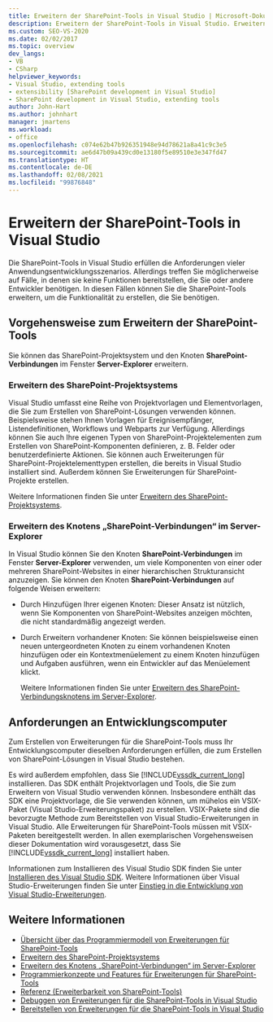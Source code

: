 ```yaml
---
title: Erweitern der SharePoint-Tools in Visual Studio | Microsoft-Dokumentation
description: Erweitern der SharePoint-Tools in Visual Studio. Erweitern des SharePoint-Projektsystems. Erweitern des Knotens „SharePoint-Verbindungen“ im Server-Explorer.
ms.custom: SEO-VS-2020
ms.date: 02/02/2017
ms.topic: overview
dev_langs:
- VB
- CSharp
helpviewer_keywords:
- Visual Studio, extending tools
- extensibility [SharePoint development in Visual Studio]
- SharePoint development in Visual Studio, extending tools
author: John-Hart
ms.author: johnhart
manager: jmartens
ms.workload:
- office
ms.openlocfilehash: c074e62b47b926351948e94d78621a8a41c9c3e5
ms.sourcegitcommit: ae6d47b09a439cd0e13180f5e89510e3e347fd47
ms.translationtype: HT
ms.contentlocale: de-DE
ms.lasthandoff: 02/08/2021
ms.locfileid: "99876848"
---
```

# <a name="extend-the-sharepoint-tools-in-visual-studio"></a>Erweitern der SharePoint-Tools in Visual Studio
  Die SharePoint-Tools in Visual Studio erfüllen die Anforderungen vieler Anwendungsentwicklungsszenarios. Allerdings treffen Sie möglicherweise auf Fälle, in denen sie keine Funktionen bereitstellen, die Sie oder andere Entwickler benötigen. In diesen Fällen können Sie die SharePoint-Tools erweitern, um die Funktionalität zu erstellen, die Sie benötigen.

## <a name="how-to-extend-the-sharepoint-tools"></a>Vorgehensweise zum Erweitern der SharePoint-Tools
 Sie können das SharePoint-Projektsystem und den Knoten **SharePoint-Verbindungen** im Fenster **Server-Explorer** erweitern.

### <a name="extend-the-sharepoint-project-system"></a>Erweitern des SharePoint-Projektsystems
 Visual Studio umfasst eine Reihe von Projektvorlagen und Elementvorlagen, die Sie zum Erstellen von SharePoint-Lösungen verwenden können. Beispielsweise stehen Ihnen Vorlagen für Ereignisempfänger, Listendefinitionen, Workflows und Webparts zur Verfügung. Allerdings können Sie auch Ihre eigenen Typen von SharePoint-Projektelementen zum Erstellen von SharePoint-Komponenten definieren, z. B. Felder oder benutzerdefinierte Aktionen. Sie können auch Erweiterungen für SharePoint-Projektelementtypen erstellen, die bereits in Visual Studio installiert sind. Außerdem können Sie Erweiterungen für SharePoint-Projekte erstellen.

 Weitere Informationen finden Sie unter [Erweitern des SharePoint-Projektsystems](../sharepoint/extending-the-sharepoint-project-system.md).

### <a name="extend-the-sharepoint-connections-node-in-server-explorer"></a>Erweitern des Knotens „SharePoint-Verbindungen“ im Server-Explorer
 In Visual Studio können Sie den Knoten **SharePoint-Verbindungen** im Fenster **Server-Explorer** verwenden, um viele Komponenten von einer oder mehreren SharePoint-Websites in einer hierarchischen Strukturansicht anzuzeigen. Sie können den Knoten **SharePoint-Verbindungen** auf folgende Weisen erweitern:

- Durch Hinzufügen Ihrer eigenen Knoten: Dieser Ansatz ist nützlich, wenn Sie Komponenten von SharePoint-Websites anzeigen möchten, die nicht standardmäßig angezeigt werden.

- Durch Erweitern vorhandener Knoten: Sie können beispielsweise einen neuen untergeordneten Knoten zu einem vorhandenen Knoten hinzufügen oder ein Kontextmenüelement zu einem Knoten hinzufügen und Aufgaben ausführen, wenn ein Entwickler auf das Menüelement klickt.

  Weitere Informationen finden Sie unter [Erweitern des SharePoint-Verbindungsknotens im Server-Explorer](../sharepoint/extending-the-sharepoint-connections-node-in-server-explorer.md).

## <a name="development-computer-requirements"></a>Anforderungen an Entwicklungscomputer
 Zum Erstellen von Erweiterungen für die SharePoint-Tools muss Ihr Entwicklungscomputer dieselben Anforderungen erfüllen, die zum Erstellen von SharePoint-Lösungen in Visual Studio bestehen.

 Es wird außerdem empfohlen, dass Sie [!INCLUDE[vssdk_current_long](../sharepoint/includes/vssdk-current-long-md.md)] installieren. Das SDK enthält Projektvorlagen und Tools, die Sie zum Erweitern von Visual Studio verwenden können. Insbesondere enthält das SDK eine Projektvorlage, die Sie verwenden können, um mühelos ein VSIX-Paket (Visual Studio-Erweiterungspaket) zu erstellen. VSIX-Pakete sind die bevorzugte Methode zum Bereitstellen von Visual Studio-Erweiterungen in Visual Studio. Alle Erweiterungen für SharePoint-Tools müssen mit VSIX-Paketen bereitgestellt werden. In allen exemplarischen Vorgehensweisen dieser Dokumentation wird vorausgesetzt, dass Sie [!INCLUDE[vssdk_current_long](../sharepoint/includes/vssdk-current-long-md.md)] installiert haben.

 Informationen zum Installieren des Visual Studio SDK finden Sie unter [Installieren des Visual Studio SDK](../extensibility/installing-the-visual-studio-sdk.md). Weitere Informationen über Visual Studio-Erweiterungen finden Sie unter [Einstieg in die Entwicklung von Visual Studio-Erweiterungen](../extensibility/starting-to-develop-visual-studio-extensions.md).

## <a name="see-also"></a>Weitere Informationen

- [Übersicht über das Programmiermodell von Erweiterungen für SharePoint-Tools](../sharepoint/overview-of-the-programming-model-of-sharepoint-tools-extensions.md)
- [Erweitern des SharePoint-Projektsystems](../sharepoint/extending-the-sharepoint-project-system.md)
- [Erweitern des Knotens „SharePoint-Verbindungen“ im Server-Explorer](../sharepoint/extending-the-sharepoint-connections-node-in-server-explorer.md)
- [Programmierkonzepte und Features für Erweiterungen für SharePoint-Tools](../sharepoint/programming-concepts-and-features-for-sharepoint-tools-extensions.md)
- [Referenz &#40;Erweiterbarkeit von SharePoint-Tools&#41;](../sharepoint/reference-sharepoint-tools-extensibility.md)
- [Debuggen von Erweiterungen für die SharePoint-Tools in Visual Studio](../sharepoint/debugging-extensions-for-the-sharepoint-tools-in-visual-studio.md)
- [Bereitstellen von Erweiterungen für die SharePoint-Tools in Visual Studio](../sharepoint/deploying-extensions-for-the-sharepoint-tools-in-visual-studio.md)